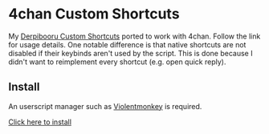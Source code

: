 # 4chan Custom Shortcuts

My [Derpibooru Custom Shortcuts](https://github.com/marktaiwan/Derpibooru-Custom-Shortcuts) ported to work with 4chan. Follow the link for usage details. One notable difference is that native shortcuts are not disabled if their keybinds aren't used by the script. This is done because I didn't want to reimplement every shortcut (e.g. open quick reply).

## Install
An userscript manager such as [Violentmonkey](https://violentmonkey.github.io/) is required.

[Click here to install](https://github.com/marktaiwan/4chan-Custom-Shortcuts/raw/master/4chan-custom-shortcuts.user.js)
